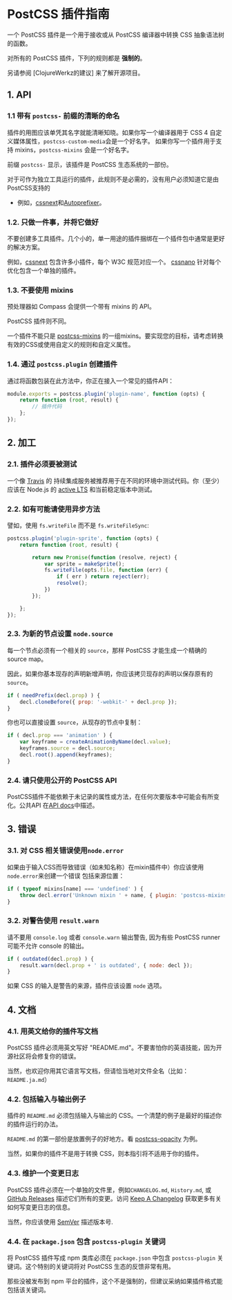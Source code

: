 # PostCSS 插件指南

一个 PostCSS 插件是一个用于接收或从 PostCSS 编译器中转换 CSS 抽象语法树的函数。

对所有的 PostCSS 插件，下列的规则都是 **强制的**。

另请参阅 [ClojureWerkz的建议] 来了解开源项目。

[ClojureWerkz 的建议]:  http://blog.clojurewerkz.org/blog/2013/04/20/how-to-make-your-open-source-project-really-awesome/

## 1. API

### 1.1 带有 `postcss-` 前缀的清晰的命名

插件的用图应该单凭其名字就能清晰知晓。如果你写一个编译器用于 CSS 4 自定义媒体属性，`postcss-custom-media`会是一个好名字。
如果你写一个插件用于支持 mixins，`postcss-mixins` 会是一个好名字。

前缀 `postcss-` 显示，该插件是 PostCSS 生态系统的一部份。

对于可作为独立工具运行的插件，此规则不是必需的，没有用户必须知道它是由 PostCSS支持的
- 例如，[cssnext]和[Autoprefixer]。

[Autoprefixer]: https://github.com/postcss/autoprefixer
[cssnext]:      http://cssnext.io/

### 1.2. 只做一件事，并将它做好

不要创建多工具插件。几个小的，单一用途的插件捆绑在一个插件包中通常是更好的解决方案。

例如，[cssnext] 包含许多小插件，每个 W3C 规范对应一个。 [cssnano] 针对每个优化包含一个单独的插件。

[cssnext]: http://cssnext.io/
[cssnano]: https://github.com/ben-eb/cssnano

### 1.3. 不要使用 mixins

预处理器如 Compass 会提供一个带有 mixins 的 API。

PostCSS 插件则不同。


一个插件不能只是 [postcss-mixins] 的一组mixins。要实现您的目标，请考虑转换有效的CSS或使用自定义的规则和自定义属性。

[postcss-mixins]: https://github.com/postcss/postcss-mixins

### 1.4. 通过 `postcss.plugin` 创建插件

通过将函数包装在此方法中，你正在接入一个常见的插件API：

```js
module.exports = postcss.plugin('plugin-name', function (opts) {
    return function (root, result) {
        // 插件代码
    };
});
```

## 2. 加工

### 2.1. 插件必须要被测试

一个像 [Travis] 的 持续集成服务被推荐用于在不同的环境中测试代码。你（至少）应该在 Node.js 的 [active LTS](https://github.com/nodejs/LTS)  和当前稳定版本中测试。

[Travis]: https://travis-ci.org/

### 2.2. 如有可能请使用异步方法

譬如，使用 `fs.writeFile` 而不是 `fs.writeFileSync`:

```js
postcss.plugin('plugin-sprite', function (opts) {
    return function (root, result) {

        return new Promise(function (resolve, reject) {
            var sprite = makeSprite();
            fs.writeFile(opts.file, function (err) {
                if ( err ) return reject(err);
                resolve();
            })
        });

    };
});
```

### 2.3. 为新的节点设置 `node.source`

每一个节点必须有一个相关的 `source`，那样 PostCSS 才能生成一个精确的 source map。

因此，如果你基本现存的声明新增声明，你应该拷贝现存的声明以保存原有的 `source`。

```js
if ( needPrefix(decl.prop) ) {
    decl.cloneBefore({ prop: '-webkit-' + decl.prop });
}
```

你也可以直接设置 `source`，从现存的节点中复制：

```js
if ( decl.prop === 'animation' ) {
    var keyframe = createAnimationByName(decl.value);
    keyframes.source = decl.source;
    decl.root().append(keyframes);
}
```

### 2.4. 请只使用公开的 PostCSS API

PostCSS插件不能依赖于未记录的属性或方法，在任何次要版本中可能会有所变化。公共API
在[API docs]中描述。

[API docs]: http://api.postcss.org/

## 3. 错误

### 3.1. 对 CSS 相关错误使用`node.error`

如果由于输入CSS而导致错误（如未知名称）在mixin插件中）你应该使用`node.error`来创建一个错误
包括来源位置：

```js
if ( typeof mixins[name] === 'undefined' ) {
    throw decl.error('Unknown mixin ' + name, { plugin: 'postcss-mixins' });
}
```

### 3.2. 对警告使用 `result.warn`

请不要用 `console.log` 或者 `console.warn` 输出警告, 因为有些 PostCSS runner 可能不允许 console 的输出。

```js
if ( outdated(decl.prop) ) {
    result.warn(decl.prop + ' is outdated', { node: decl });
}
```
如果 CSS 的输入是警告的来源，插件应该设置 `node` 选项。

## 4. 文档

### 4.1. 用英文给你的插件写文档


PostCSS 插件必须用英文写好 "README.md"。不要害怕你的英语技能，因为开源社区将会修复你的错误。

当然，也欢迎你用其它语言写文档，但请恰当地对文件全名（比如：`README.ja.md`）

### 4.2. 包括输入与输出例子

插件的 `README.md` 必须包括输入与输出的 CSS。一个清楚的例子是最好的描述你的插件运行的办法。

`README.md` 的第一部份是放置例子的好地方。看 [postcss-opacity](https://github.com/iamvdo/postcss-opacity) 为例。

当然，如果你的插件不是用于转换 CSS，则本指引将不适用于你的插件。

### 4.3. 维护一个变更日志

PostCSS 插件必须在一个单独的文件里，例如`CHANGELOG.md`, `History.md`, 或 [GitHub Releases] 描述它们所有的变更。访问 [Keep A Changelog] 获取更多有关如何写变更日志的信息。

当然，你应该使用 [SemVer] 描述版本号.

[Keep A Changelog]: http://keepachangelog.com/
[GitHub Releases]:  https://help.github.com/articles/creating-releases/
[SemVer]:           http://semver.org/

### 4.4. 在 `package.json` 包含 `postcss-plugin` 关键词

将 PostCSS 插件写成 npm 类库必须在 `package.json` 中包含 `postcss-plugin` 关键词。这个特别的关键词将对 PostCSS 生态的反馈非常有用。

那些没被发布到 npm 平台的插件，这个不是强制的，但建议采纳如果插件格式能包括该关键词。
